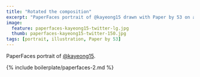 ```yaml
---
title: "Rotated the composition"
excerpt: "PaperFaces portrait of @kayeong15 drawn with Paper by 53 on an iPad."
image:   
  feature: paperfaces-kayeong15-twitter-lg.jpg
  thumb: paperfaces-kayeong15-twitter-150.jpg
tags: [portrait, illustration, Paper by 53]
---
```


PaperFaces portrait of [@kayeong15](http://twitter.com/kayeong15).

{% include boilerplate/paperfaces-2.md %}